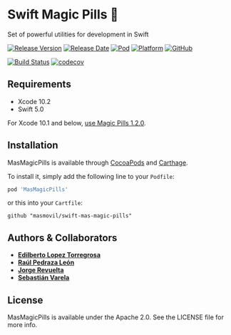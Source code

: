 # Swift Magic Pills 💊
Set of powerful utilities for development in Swift

[![Release Version](https://img.shields.io/github/release/masmovil/swift-mas-magic-pills.svg)](https://github.com/masmovil/swift-mas-magic-pills/releases) 
[![Release Date](https://img.shields.io/github/release-date/masmovil/swift-mas-magic-pills.svg)](https://github.com/masmovil/swift-mas-magic-pills/releases)
[![Pod](https://img.shields.io/cocoapods/v/MasMagicPills.svg?style=flat)](https://cocoapods.org/pods/MasMagicPills)
[![Platform](https://img.shields.io/cocoapods/p/MasMagicPills.svg?style=flat)](https://cocoapods.org/pods/MasMagicPills)
[![GitHub](https://img.shields.io/github/license/masmovil/swift-mas-magic-pills.svg)](https://github.com/bq/swift-mas-magic-pills/blob/master/LICENSE)

[![Build Status](https://travis-ci.com/masmovil/swift-mas-magic-pills.svg?branch=master)](https://travis-ci.com/masmovil/swift-mas-magic-pills)
[![codecov](https://codecov.io/gh/masmovil/swift-mas-magic-pills/branch/master/graph/badge.svg)](https://codecov.io/gh/masmovil/swift-mas-magic-pills)

## Requirements

* Xcode 10.2
* Swift 5.0

For Xcode 10.1 and below, [use Magic Pills 1.2.0](https://github.com/masmovil/swift-mas-magic-pills/tree/v1.2.0).

## Installation

MasMagicPills is available through [CocoaPods](https://cocoapods.org) and [Carthage](https://github.com/Carthage/Carthage). 

To install it, simply add the following line to your `Podfile`:
```ruby
pod 'MasMagicPills'
```
or this into your `Cartfile`:
```ogdl
github "masmovil/swift-mas-magic-pills" 
```

## Authors & Collaborators

* **[Edilberto Lopez Torregrosa](https://github.com/ediLT)**
* **[Raúl Pedraza León](https://github.com/r-pedraza)**
* **[Jorge Revuelta](https://github.com/minuscorp)**
* **[Sebastián Varela](https://github.com/sebastianvarela)**

## License

MasMagicPills is available under the Apache 2.0. See the LICENSE file for more info.
